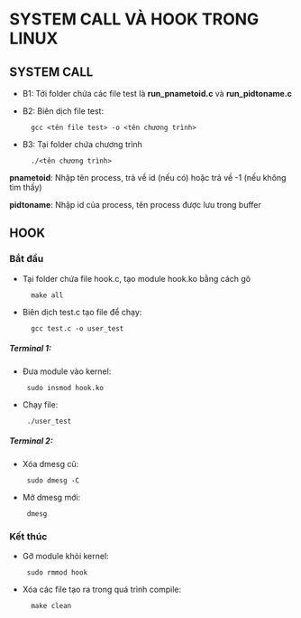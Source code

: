 # SYSTEM CALL VÀ HOOK TRONG LINUX

## SYSTEM CALL
* B1: Tới folder chứa các file test là **run_pnametoid.c** và **run_pidtoname.c**
* B2: Biên dịch file test:
        
        gcc <tên file test> -o <tên chương trình>
* B3: Tại folder chứa chương trình

        ./<tên chương trình>

**pnametoid**: Nhập tên process, trả về id (nếu có) hoặc trả về -1 (nếu không tìm thấy)

**pidtoname**: Nhập id của process, tên process được lưu trong buffer

## HOOK
### Bắt đầu
* Tại folder chứa file hook.c, tạo module hook.ko bằng cách gõ

        make all
* Biên dịch test.c tạo file để chạy:

        gcc test.c -o user_test
##### Terminal 1:
* Đưa module vào kernel: 

       sudo insmod hook.ko
* Chạy file: 
       
       ./user_test
##### Terminal 2:
* Xóa dmesg cũ: 

       sudo dmesg -C
* Mở dmesg mới: 

       dmesg
### Kết thúc
* Gỡ module khỏi kernel: 

       sudo rmmod hook
* Xóa các file tạo ra trong quá trình compile: 

        make clean
